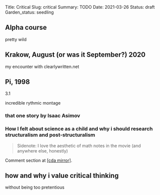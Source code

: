 Title: Critical
Slug: critical
Summary: TODO
Date: 2021-03-26
Status: draft
Garden_status: seedling

## Alpha course

pretty wild

## Krakow, August (or was it September?) 2020

my encounter with clearlywritten.net

## Pi, 1998

3.1

incredible rythmic montage 

### that one story by Isaac Asimov

### How I felt about science as a child and why i should research structuralism and post-structuralism

> Sidenote: I love the aesthetic of math notes in the movie (and anywhere else, honestly)

Comment section at [\[cda mirror\]](https://www.cda.pl/video/108970cf).

## how and why i value critical thinking

without being too pretentious

